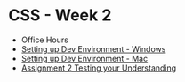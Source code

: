 # CSS - Week 2

- Office Hours
- [Setting up Dev Environment - Windows](01_setting_up_dev_env_windows.pdf)
- [Setting up Dev Environment - Mac](02_setting_up_dev_env_mac.pdf)
- [Assignment 2 Testing your Understanding](assignment_02_prompt.md)

